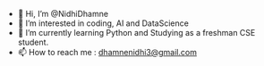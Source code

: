 - 👋 Hi, I’m @NidhiDhamne
- 👀 I’m interested in coding, AI and DataScience
- 🌱 I’m currently learning Python and Studying as a freshman CSE student.
- 📫 How to reach me : dhamnenidhi3@gmail.com 

<!---
NidhiDhamne/NidhiDhamne is a ✨ special ✨ repository because its `README.md` (this file) appears on your GitHub profile.
You can click the Preview link to take a look at your changes.
--->
